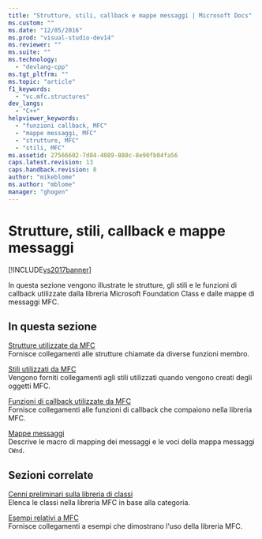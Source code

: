 ```yaml
---
title: "Strutture, stili, callback e mappe messaggi | Microsoft Docs"
ms.custom: ""
ms.date: "12/05/2016"
ms.prod: "visual-studio-dev14"
ms.reviewer: ""
ms.suite: ""
ms.technology: 
  - "devlang-cpp"
ms.tgt_pltfrm: ""
ms.topic: "article"
f1_keywords: 
  - "vc.mfc.structures"
dev_langs: 
  - "C++"
helpviewer_keywords: 
  - "funzioni callback, MFC"
  - "mappe messaggi, MFC"
  - "strutture, MFC"
  - "stili, MFC"
ms.assetid: 27566602-7d84-4089-880c-8e90fb04fa56
caps.latest.revision: 13
caps.handback.revision: 8
author: "mikeblome"
ms.author: "mblome"
manager: "ghogen"
---
```

# Strutture, stili, callback e mappe messaggi
[!INCLUDE[vs2017banner](../../assembler/inline/includes/vs2017banner.md)]

In questa sezione vengono illustrate le strutture, gli stili e le funzioni di callback utilizzate dalla libreria Microsoft Foundation Class e dalle mappe di messaggi MFC.  
  
## In questa sezione  
 [Strutture utilizzate da MFC](../../mfc/reference/structures-used-by-mfc.md)  
 Fornisce collegamenti alle strutture chiamate da diverse funzioni membro.  
  
 [Stili utilizzati da MFC](../../mfc/reference/styles-used-by-mfc.md)  
 Vengono forniti collegamenti agli stili utilizzati quando vengono creati degli oggetti MFC.  
  
 [Funzioni di callback utilizzate da MFC](../../mfc/reference/callback-functions-used-by-mfc.md)  
 Fornisce collegamenti alle funzioni di callback che compaiono nella libreria MFC.  
  
 [Mappe messaggi](../../mfc/reference/message-maps-mfc.md)  
 Descrive le macro di mapping dei messaggi e le voci della mappa messaggi `CWnd`.  
  
## Sezioni correlate  
 [Cenni preliminari sulla libreria di classi](../../mfc/class-library-overview.md)  
 Elenca le classi nella libreria MFC in base alla categoria.  
  
 [Esempi relativi a MFC](../../top/visual-cpp-samples.md)  
 Fornisce collegamenti a esempi che dimostrano l'uso della libreria MFC.